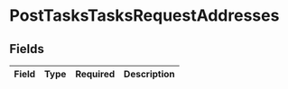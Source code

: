 # PostTasksTasksRequestAddresses


## Fields

| Field       | Type        | Required    | Description |
| ----------- | ----------- | ----------- | ----------- |